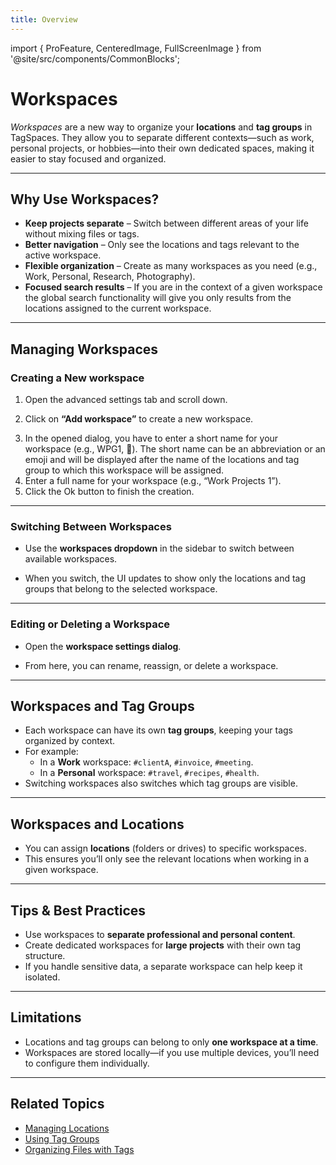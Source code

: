 ```yaml
---
title: Overview
---
```


import { ProFeature, CenteredImage, FullScreenImage } from '@site/src/components/CommonBlocks';

# Workspaces

_Workspaces_ are a new way to organize your **locations** and **tag groups** in TagSpaces. They allow you to separate different contexts—such as work, personal projects, or hobbies—into their own dedicated spaces, making it easier to stay focused and organized.

---

## Why Use Workspaces?

- **Keep projects separate** – Switch between different areas of your life without mixing files or tags.
- **Better navigation** – Only see the locations and tags relevant to the active workspace.
- **Flexible organization** – Create as many workspaces as you need (e.g., Work, Personal, Research, Photography).
- **Focused search results** – If you are in the context of a given workspace the global search functionality will give you only results from the locations assigned to the current workspace.

---

## Managing Workspaces

### Creating a New workspace

1. Open the advanced settings tab and scroll down.
<!--
<CenteredImage
    caption="Screenshot of the workspaces menu in the sidebar"
    src="/media/workspaces/workspaces-management.avif"
    showCaption
    maxWidth="300px"
/> -->

2. Click on **“Add workspace”** to create a new workspace.

<!-- <CenteredImage
    caption="Screenshot of add workspace dialog"
    src="/media/workspaces/workspaces-add-dialog.avif"
    showCaption
    maxWidth="300px"
/> -->

3. In the opened dialog, you have to enter a short name for your workspace (e.g., WPG1, 🍭). The short name can be an abbreviation or an emoji and will be displayed after the name of the locations and tag group to which this workspace will be assigned.
4. Enter a full name for your workspace (e.g., “Work Projects 1”).
5. Click the Ok button to finish the creation.

---

### Switching Between Workspaces

- Use the **workspaces dropdown** in the sidebar to switch between available workspaces.

<!-- <CenteredImage
    caption="Screenshot of workspace dropdown menu"
    src="/media/workspaces/workspaces-switch.avif"
    showCaption
    maxWidth="300px"
/> -->

- When you switch, the UI updates to show only the locations and tag groups that belong to the selected workspace.

---

### Editing or Deleting a Workspace

- Open the **workspace settings dialog**.

<!-- <CenteredImage
    caption="Screenshot of workspace settings dialog"
    src="/media/workspaces/workspaces-settings.avif"
    showCaption
    maxWidth="300px"
/> -->

- From here, you can rename, reassign, or delete a workspace.

---

## Workspaces and Tag Groups

- Each workspace can have its own **tag groups**, keeping your tags organized by context.
- For example:
  - In a **Work** workspace: `#clientA`, `#invoice`, `#meeting`.
  - In a **Personal** workspace: `#travel`, `#recipes`, `#health`.
- Switching workspaces also switches which tag groups are visible.
  <!-- ![Screenshot of tag groups scoped to a workspace](./images/workspaces-tags.png) -->

---

## Workspaces and Locations

- You can assign **locations** (folders or drives) to specific workspaces.
- This ensures you’ll only see the relevant locations when working in a given workspace.
  <!-- ![Screenshot of locations assigned to a workspace](./images/workspaces-locations.png) -->

---

## Tips & Best Practices

- Use workspaces to **separate professional and personal content**.
- Create dedicated workspaces for **large projects** with their own tag structure.
- If you handle sensitive data, a separate workspace can help keep it isolated.

---

## Limitations

- Locations and tag groups can belong to only **one workspace at a time**.
- Workspaces are stored locally—if you use multiple devices, you’ll need to configure them individually.

---

## Related Topics

- [Managing Locations](/ui/locations.md)
- [Using Tag Groups](/ui/taglibrary.md)
- [Organizing Files with Tags](/tagging.md)
